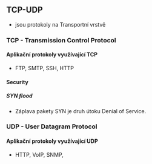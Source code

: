 ## TCP-UDP

- jsou protokoly na Transportní vrstvě 

### TCP - Transmission Control Protocol

#### Aplikační protokoly využívající TCP
- FTP, SMTP, SSH, HTTP



#### Security

##### SYN flood
- Záplava pakety SYN je druh útoku Denial of Service.



### UDP - User Datagram Protocol

#### Aplikační protokoly využívající UDP
- HTTP, VoIP, SNMP, 
